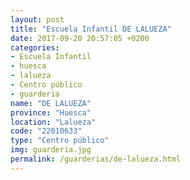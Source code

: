 ```yaml
---
layout: post
title: "Escuela Infantil DE LALUEZA"
date: 2017-09-20 20:57:05 +0200
categories:
- Escuela Infantil
- huesca
- lalueza
- Centro público
- guarderia
name: "DE LALUEZA"
province: "Huesca"
location: "Lalueza"
code: "22010633"
type: "Centro público"
img: guarderia.jpg
permalink: /guarderias/de-lalueza.html
---
```

